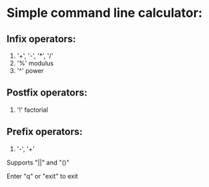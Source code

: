 # Simple command line calculator: #

## Infix operators: ##
1. '+', '-', '*', '/' 
2. '%' modulus
3. '^' power
 
## Postfix operators: ##
1. '!' factorial

## Prefix operators: ##
1. '-', '+'

Supports "||" and "()"

Enter "q" or "exit" to exit